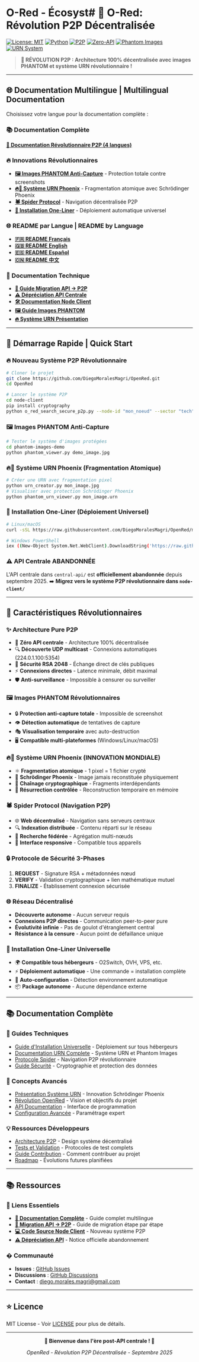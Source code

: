 # O-Red - Écosyst# 🌟 O-Red: Révolution P2P Décentralisée

[![License: MIT](https://img.shields.io/badge/License-MIT-yellow.svg)](https://opensource.org/licenses/MIT)
[![Python](https://img.shields.io/badge/Python-3.9+-blue.svg)](https://www.python.org/)
[![P2P](https://img.shields.io/badge/P2P-Revolutionary-red.svg)](https://github.com/DiegoMoralesMagri/OpenRed)
[![Zero-API](https://img.shields.io/badge/Zero--API-Pure--P2P-green.svg)](https://github.com/DiegoMoralesMagri/OpenRed)
[![Phantom Images](https://img.shields.io/badge/Phantom-Images-purple.svg)](https://github.com/DiegoMoralesMagri/OpenRed)
[![URN System](https://img.shields.io/badge/URN-Phoenix-orange.svg)](https://github.com/DiegoMoralesMagri/OpenRed)

> **🚀 RÉVOLUTION P2P : Architecture 100% décentralisée avec images PHANTOM et système URN révolutionnaire !**

---

## 🌐 Documentation Multilingue | Multilingual Documentation

Choisissez votre langue pour la documentation complète :

### 📚 Documentation Complète
**[📖 Documentation Révolutionnaire P2P (4 langues)](REVOLUTIONARY_P2P_SYSTEM.md)**

### 🔥 Innovations Révolutionnaires
- **[🖼️ Images PHANTOM Anti-Capture](phantom-images-demo/)** - Protection totale contre screenshots
- **[🔥🦅 Système URN Phoenix](phantom-images-demo/URN_SYSTEM_PRESENTATION.md)** - Fragmentation atomique avec Schrödinger Phoenix
- **[🕷️ Spider Protocol](spider-protocol/)** - Navigation décentralisée P2P
- **[🚀 Installation One-Liner](deployment/)** - Déploiement automatique universel

### 🌐 README par Langue | README by Language
- **[🇫🇷 README Français](README_FR.md)**
- **[🇬🇧 README English](README_EN.md)** 
- **[🇪🇸 README Español](README_ES.md)**
- **[🇨🇳 README 中文](README_ZH.md)**

### 🔧 Documentation Technique
- **[🚀 Guide Migration API → P2P](MIGRATION_GUIDE.md)**
- **[⚠️ Dépréciation API Centrale](central-api/DEPRECATED.md)**
- **[🛠️ Documentation Node Client](node-client/README.md)**
- **[🖼️ Guide Images PHANTOM](phantom-images-demo/README.md)**
- **[🔥 Système URN Présentation](phantom-images-demo/URN_SYSTEM_PRESENTATION.md)**

---

## 🎯 Démarrage Rapide | Quick Start

### 🔥 Nouveau Système P2P Révolutionnaire
```bash
# Cloner le projet
git clone https://github.com/DiegoMoralesMagri/OpenRed.git
cd OpenRed

# Lancer le système P2P
cd node-client
pip install cryptography
python o_red_search_secure_p2p.py --node-id "mon_noeud" --sector "tech" --port 9001 --auto-connect
```

### 🖼️ Images PHANTOM Anti-Capture
```bash
# Tester le système d'images protégées
cd phantom-images-demo
python phantom_viewer.py demo_image.jpg
```

### 🔥🦅 Système URN Phoenix (Fragmentation Atomique)
```bash
# Créer une URN avec fragmentation pixel
python urn_creator.py mon_image.jpg
# Visualiser avec protection Schrödinger Phoenix  
python phantom_urn_viewer.py mon_image.urn
```

### 🚀 Installation One-Liner (Déploiement Universel)
```bash
# Linux/macOS
curl -sSL https://raw.githubusercontent.com/DiegoMoralesMagri/OpenRed/main/deployment/install-openred.sh | bash

# Windows PowerShell
iex ((New-Object System.Net.WebClient).DownloadString('https://raw.githubusercontent.com/DiegoMoralesMagri/OpenRed/main/deployment/install-openred.ps1'))
```

### ⚠️ API Centrale ABANDONNÉE
L'API centrale dans `central-api/` est **officiellement abandonnée** depuis septembre 2025.
➡️ **Migrez vers le système P2P révolutionnaire dans `node-client/`**

---

## 🌟 Caractéristiques Révolutionnaires

### ✨ Architecture Pure P2P
- 🚫 **Zéro API centrale** - Architecture 100% décentralisée
- 🔍 **Découverte UDP multicast** - Connexions automatiques (224.0.1.100:5354)
- 🔐 **Sécurité RSA 2048** - Échange direct de clés publiques
- ⚡ **Connexions directes** - Latence minimale, débit maximal
- 🛡️ **Anti-surveillance** - Impossible à censurer ou surveiller

### 🖼️ Images PHANTOM Révolutionnaires
- 🔒 **Protection anti-capture totale** - Impossible de screenshot
- 👁️ **Détection automatique** de tentatives de capture
- 🎭 **Visualisation temporaire** avec auto-destruction
- 🖥️ **Compatible multi-plateformes** (Windows/Linux/macOS)

### 🔥🦅 Système URN Phoenix (INNOVATION MONDIALE)
- ⚛️ **Fragmentation atomique** - 1 pixel = 1 fichier crypté
- 🔮 **Schrödinger Phoenix** - Image jamais reconstituée physiquement
- 🔗 **Chaînage cryptographique** - Fragments interdépendants
- 🦅 **Résurrection contrôlée** - Reconstruction temporaire en mémoire

### 🕷️ Spider Protocol (Navigation P2P)
- 🌐 **Web décentralisé** - Navigation sans serveurs centraux
- 🔍 **Indexation distribuée** - Contenu réparti sur le réseau
- 🚀 **Recherche fédérée** - Agrégation multi-nœuds
- 📱 **Interface responsive** - Compatible tous appareils

### 🔒 Protocole de Sécurité 3-Phases
1. **REQUEST** - Signature RSA + métadonnées nœud
2. **VERIFY** - Validation cryptographique + lien mathématique mutuel  
3. **FINALIZE** - Établissement connexion sécurisée

### 🌐 Réseau Décentralisé
- **Découverte autonome** - Aucun serveur requis
- **Connexions P2P directes** - Communication peer-to-peer pure
- **Évolutivité infinie** - Pas de goulot d'étranglement central
- **Résistance à la censure** - Aucun point de défaillance unique

### 🚀 Installation One-Liner Universelle
- 🌍 **Compatible tous hébergeurs** - O2Switch, OVH, VPS, etc.
- ⚡ **Déploiement automatique** - Une commande = installation complète
- 🔧 **Auto-configuration** - Détection environnement automatique
- 📦 **Package autonome** - Aucune dépendance externe

---

## 📚 Documentation Complète

### 🔧 Guides Techniques
- [Guide d'Installation Universelle](deployment/UNIVERSAL_DEPLOYMENT.md) - Déploiement sur tous hébergeurs
- [Documentation URN Complete](URN_COMPLETE_DOCUMENTATION.md) - Système URN et Phantom Images
- [Protocole Spider](SPIDER_PROTOCOL.md) - Navigation P2P révolutionnaire
- [Guide Sécurité](SECURITE.md) - Cryptographie et protection des données

### 🎯 Concepts Avancés
- [Présentation Système URN](URN_SYSTEM_PRESENTATION.md) - Innovation Schrödinger Phoenix
- [Révolution OpenRed](REVOLUTION_SUCCESS.md) - Vision et objectifs du projet
- [API Documentation](API.md) - Interface de programmation
- [Configuration Avancée](CONFIGURATION.md) - Paramétrage expert

### 💡 Ressources Développeurs
- [Architecture P2P](P2P_ARCHITECTURE.md) - Design système décentralisé
- [Tests et Validation](TESTS.md) - Protocoles de test complets
- [Guide Contribution](CONTRIBUTING.md) - Comment contribuer au projet
- [Roadmap](ROADMAP.md) - Évolutions futures planifiées

---

## 📚 Ressources

### 🔗 Liens Essentiels
- **[🎯 Documentation Complète](REVOLUTIONARY_P2P_SYSTEM.md)** - Guide complet multilingue
- **[🚀 Migration API → P2P](MIGRATION_GUIDE.md)** - Guide de migration étape par étape
- **[💻 Code Source Node Client](node-client/)** - Nouveau système P2P
- **[⚠️ Dépréciation API](central-api/DEPRECATED.md)** - Notice officielle abandonnement

### � Communauté
- **Issues** : [GitHub Issues](https://github.com/DiegoMoralesMagri/OpenRed/issues)
- **Discussions** : [GitHub Discussions](https://github.com/DiegoMoralesMagri/OpenRed/discussions)
- **Contact** : diego.morales.magri@gmail.com

---

## ⭐ Licence

MIT License - Voir [LICENSE](LICENSE) pour plus de détails.

---

<div align="center">

**🚀 Bienvenue dans l'ère post-API centrale ! 🌟**

*OpenRed - Révolution P2P Décentralisée - Septembre 2025*

</div>
